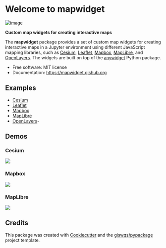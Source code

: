 # Welcome to mapwidget

[![image](https://img.shields.io/pypi/v/mapwidget.svg)](https://pypi.python.org/pypi/mapwidget)

**Custom map widgets for creating interactive maps**

The **mapwidget** package provides a set of custom map widgets for creating interactive maps in a Jupyter environment using different JavaScript mapping libraries, such as [Cesium](https://cesium.com/), [Leaflet](https://leafletjs.com/), [Mapbox](https://www.mapbox.com/), [MapLibre](https://maplibre.org/), and [OpenLayers](https://openlayers.org/). The widgets are built on top of the [anywidget](https://github.com/manzt/anywidget) Python package.

-   Free software: MIT license
-   Documentation: <https://mapwidget.gishub.org>

## Examples

-   [Cesium](https://mapwidget.gishub.org/examples/cesium)
-   [Leaflet](https://mapwidget.gishub.org/examples/leaflet)
-   [Mapbox](https://mapwidget.gishub.org/examples/mapbox)
-   [MapLibre](https://mapwidget.gishub.org/examples/maplibre)
-   [OpenLayers](https://mapwidget.gishub.org/examples/openlayers)-

## Demos

### Cesium

![](https://i.imgur.com/6quoDtN.gif)

### Mapbox

![](https://i.imgur.com/4uIEnAJ.gif)

### MapLibre

![](https://i.imgur.com/o2ZHeTL.gif)

## Credits

This package was created with [Cookiecutter](https://github.com/cookiecutter/cookiecutter) and the [giswqs/pypackage](https://github.com/giswqs/pypackage) project template.
